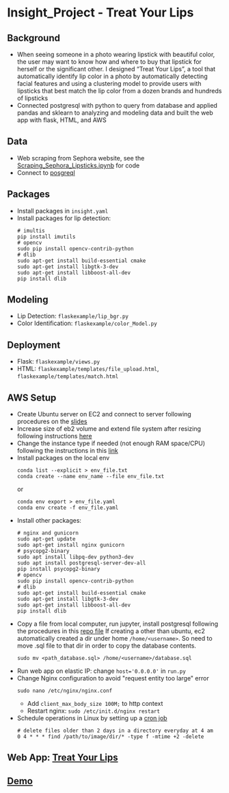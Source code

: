 # Insight_Project - Treat Your Lips
## Background
* When seeing someone in a photo wearing lipstick with beautiful color, the user may want to know how
and where to buy that lipstick for herself or the significant other. I designed “Treat Your Lips”, a tool that automatically identify lip color in a photo by automatically detecting facial features and using a clustering model to provide users with lipsticks that best match the lip color from a dozen brands and hundreds of lipsticks 
* Connected postgresql with python to query from database and applied pandas and sklearn to analyzing and modeling data and built the web app with flask, HTML, and AWS
## Data
* Web scraping from Sephora website, see the [Scraping_Sephora_Lipsticks.ipynb](https://github.com/OnePiece101/Insight_Project/blob/master/Scraping_Sephora_Lipsticks.ipynb) for code
* Connect to [posgreql](https://github.com/OnePiece101/Insight_Project/blob/master/PSQL.ipynb)
## Packages
* Install packages in `insight.yaml`
* Install packages for lip detection: 
  ```shell
  # imultis
  pip install imutils
  # opencv
  sudo pip install opencv-contrib-python
  # dlib
  sudo apt-get install build-essential cmake
  sudo apt-get install libgtk-3-dev
  sudo apt-get install libboost-all-dev
  pip install dlib
  ```
## Modeling
* Lip Detection: `flaskexample/lip_bgr.py`
* Color Identification: `flaskexample/color_Model.py`
## Deployment
* Flask: `flaskexample/views.py`
* HTML: `flaskexample/templates/file_upload.html`, `flaskexample/templates/match.html`
## AWS Setup
- Create Ubuntu server on EC2 and connect to server following procedures on the [slides](https://docs.google.com/presentation/d/1Kh9UMl15EorOJ53PDFPmyGNHX9L_cDkLD3hE8cvtY_g/present#slide=id.p1)
- Increase size of eb2 volume and extend file system after resizing following instructions [here](https://docs.aws.amazon.com/AWSEC2/latest/UserGuide/recognize-expanded-volume-linux.html)
- Change the instance type if needed (not enough RAM space/CPU) following the instructions in this [link](https://docs.aws.amazon.com/AWSEC2/latest/UserGuide/ec2-instance-resize.html)
- Install packages on the local env
  ```shell  
  conda list --explicit > env_file.txt
  conda create --name env_name --file env_file.txt
  ```
  or
  ```shell
  conda env export > env_file.yaml
  conda env create -f env_file.yaml
  ```
- Install other packages:
  ```shell
  # nginx and gunicorn
  sudo apt-get update
  sudo apt-get install nginx gunicorn
  # psycopg2-binary
  sudo apt install libpq-dev python3-dev
  sudo apt install postgresql-server-dev-all
  pip install psycopg2-binary
  # opencv
  sudo pip install opencv-contrib-python
  # dlib
  sudo apt-get install build-essential cmake
  sudo apt-get install libgtk-3-dev
  sudo apt-get install libboost-all-dev
  pip install dlib
  ```
- Copy a file from local computer, run jupyter, install postgresql following the procedures in this [repo file](https://github.com/bjmarsh/WatchCBB/blob/master/ec2_setup.sh)
  If creating a <username> other than ubuntu, ec2 automatically created a dir under home `/home/<username>`. So need to move .sql file to that dir in order to copy the database contents. 
  ```shell
  sudo mv <path_database.sql> /home/<username>/database.sql
  ```
- Run web app on elastic IP: change `host='0.0.0.0'` in `run.py`
- Change Nginx configuration to avoid "request entity too large" error
  ```shell
  sudo nano /etc/nginx/nginx.conf
  ```
  - Add `client_max_body_size 100M;` to http context
  - Restart nginx: `sudo /etc/init.d/nginx restart`
- Schedule operations in Linux by setting up a [cron job](https://www.cyberciti.biz/faq/how-do-i-add-jobs-to-cron-under-linux-or-unix-oses/#:~:text=Cron%20allows%20Linux%20and%20Unix,%2Ftmp%2F%20directories%20and%20more.)
  ```shell
  # delete files older than 2 days in a directory everyday at 4 am
  0 4 * * * find /path/to/image/dir/* -type f -mtime +2 -delete
  ```
## Web App: [Treat Your Lips](treatyourlips.club)
## [Demo](https://www.youtube.com/watch?v=Y1kdQVGlDow)
